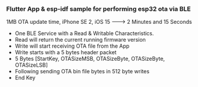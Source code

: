 ### Flutter App & esp-idf sample for performing esp32 ota via BLE


1MB OTA update time, iPhone SE 2, iOS 15 ---> 2 Minutes and 15 Seconds

- One BLE Service with a Read & Writable Characteristics.
- Read will return the current running firmware version
- Write will start receiving OTA file from the App
- Write starts with a 5 bytes header packet
- 5 Bytes [StartKey, OTASizeMSB, OTASizeByte, OTASizeByte, OTASizeLSB]
- Following sending OTA bin file bytes in 512 byte writes
- End Key

